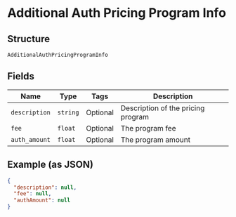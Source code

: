 
# Additional Auth Pricing Program Info

## Structure

`AdditionalAuthPricingProgramInfo`

## Fields

| Name | Type | Tags | Description |
|  --- | --- | --- | --- |
| `description` | `string` | Optional | Description of the pricing program |
| `fee` | `float` | Optional | The program fee |
| `auth_amount` | `float` | Optional | The program amount |

## Example (as JSON)

```json
{
  "description": null,
  "fee": null,
  "authAmount": null
}
```

